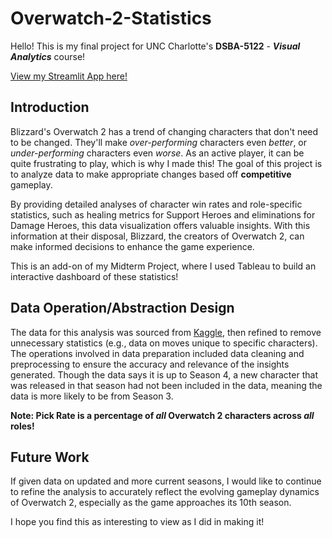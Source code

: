 # Overwatch-2-Statistics
Hello! This is my final project for UNC Charlotte's **DSBA-5122** - ***Visual Analytics*** course!

[View my Streamlit App here!](https://scolandr-5122-final.streamlit.app/)

## Introduction

Blizzard's Overwatch 2 has a trend of changing characters that don't need to be changed. They'll make *over-performing* characters even *better*, or *under-performing* characters even *worse*. As an active player, it can be quite frustrating to play, which is why I made this! The goal of this project is to analyze data to make appropriate changes based off **competitive** gameplay.

By providing detailed analyses of character win rates and role-specific statistics, such as healing metrics for Support Heroes and eliminations for Damage Heroes, this data visualization offers valuable insights. With this information at their disposal, Blizzard, the creators of Overwatch 2, can make informed decisions to enhance the game experience.

This is an add-on of my Midterm Project, where I used Tableau to build an interactive dashboard of these statistics!

## Data Operation/Abstraction Design
The data for this analysis was sourced from [Kaggle](https://www.kaggle.com/datasets/mykhailokachan/overwatch-2-statistics), then refined to remove unnecessary statistics (e.g., data on moves unique to specific characters). The operations involved in data preparation included data cleaning and preprocessing to ensure the accuracy and relevance of the insights generated. Though the data says it is up to Season 4, a new character that was released in that season had not been included in the data, meaning the data is more likely to be from Season 3.

**Note: Pick Rate is a percentage of *all* Overwatch 2 characters across *all* roles!**

## Future Work
If given data on updated and more current seasons, I would like to continue to refine the analysis to accurately reflect the evolving gameplay dynamics of Overwatch 2, especially as the game approaches its 10th season.

I hope you find this as interesting to view as I did in making it!
